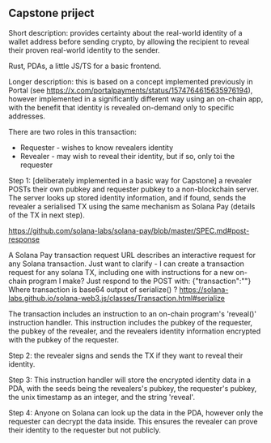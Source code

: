 ## Capstone priject

Short description: provides certainty about the real-world identity of a wallet address before sending crypto, by allowing the recipient to reveal their proven real-world identity to the sender.

Rust, PDAs, a little JS/TS for a basic frontend.

Longer description: this is based on a concept implemented previously in Portal (see https://x.com/portalpayments/status/1574764615635976194), however implemented in a significantly different way using an on-chain app, with the benefit that identity is revealed on-demand only to specific addresses.

There are two roles in this transaction:

- Requester - wishes to know revealers identity
- Revealer - may wish to reveal their identity, but if so, only toi the requester

Step 1: [deliberately implemented in a basic way for Capstone] a revealer POSTs their own pubkey and requester pubkey to a non-blockchain server. The server looks up stored identity information, and if found, sends the revealer a serialised TX using the same mechanism as Solana Pay (details of the TX in next step).

https://github.com/solana-labs/solana-pay/blob/master/SPEC.md#post-response

A Solana Pay transaction request URL describes an interactive request for any Solana transaction.
Just want to clarify - I can create a transaction request for any solana TX, including one with instructions for a new on-chain program I make?
Just respond to the POST with:
{"transaction":"<transaction>"}
Where transaction is base64 output of serialize() ?
https://solana-labs.github.io/solana-web3.js/classes/Transaction.html#serialize

The transaction includes an instruction to an on-chain program's 'reveal()' instruction handler. This instruction includes the pubkey of the requester, the pubkey of the revealer, and the revealers identity information encrypted with the pubkey of the requester.

Step 2: the revealer signs and sends the TX if they want to reveal their identity.

Step 3: This instruction handler will store the encrypted identity data in a PDA, with the seeds being the revealers's pubkey, the requester's pubkey, the unix timestamp as an integer, and the string 'reveal'.

Step 4: Anyone on Solana can look up the data in the PDA, however only the requester can decrypt the data inside. This ensures the revealer can prove their identity to the requester but not publicly.

